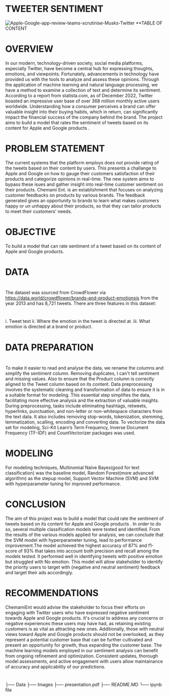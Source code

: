 
# **TWEETER SENTIMENT**

![Apple-Google-app-review-teams-scrutinise-Musks-Twitter](https://github.com/Chemami12/Tweeter-Sentiment-NLP/assets/132896105/9e66c61b-6f7c-40c1-9add-e5f911bf6586)
**TABLE OF CONTENT
 
# **OVERVIEW**
In our modern, technology-driven society, social media platforms, especially Twitter, have become a central hub for expressing thoughts, emotions, and viewpoints. Fortunately, advancements in technology have provided us with the tools to analyze and assess these opinions. Through the application of machine learning and natural language processing, we have a method to examine a collection of text and determine its sentiment. According to a report from statista.com, as of December 2022, Twitter boasted an impressive user base of over 368 million monthly active users worldwide. Understanding how a consumer perceives a brand can offer valuable insight into their buying habits, which in return, can significantly impact the financial success of the company behind the brand.            The project aims to build a model that rates the sentiment of tweets based on its content for Apple and Google products .
# **PROBLEM STATEMENT**
The current systems that the platform employs does not provide rating of the tweets based on their content by users. This presents a challange to Apple and Google on how to gauge their customers satisfaction of their products and categorize opinions in real-time. The new system aims to bypass these isues and gather insight into real-time customer sentiment on their products. Chemami Ent. is an establishment that focuses on analyzing customer feedbacks on products by various brands. The feedback generated gives an opportunity to brands to learn what makes customers happy or un unhappy about their products, so that they can tailor products to meet their customers' needs.
# **OBJECTIVE**
To build a model that can rate sentiment of a tweet based on its content of Apple and Google products.
# **DATA**
# 
The dataset was sourced from CrowdFlower via https://data.world/crowdflower/brands-and-product-emotionsis from the year 2013 and has 8,721 tweets. There are three features in this dataset:
# 
i.   Tweet text
ii.  Where the emotion in the tweet is directed at.
iii. What emotion is directed at a brand or product.
# 
# **DATA PREPARATION**
# 
To make it easier to read and analyse the data, we rename the columns and simplify the sentiment column. Removing duplicates, I can't tell sentiment and missing values. Also to ensure that the Product column is correctly aligned to the Tweet column based on its content.                                         Data preprocessing involves the systematic cleaning and transformation of data to ensure it is in a suitable format for modeling. This essential step simplifies the data, facilitating more effective analysis and the extraction of valuable insights. During preprocessing, tasks include eliminating hashtags, retweets, hyperlinks, punctuation, and non-letter or non-whitespace characters from the text data. It also includes removing stop-words, tokenization, stemming, lemmatization, scalling, encoding and converting data. To vectorize the data set for modeling, Sci-Kit Learn’s Term Frequency, Inverse Document Frequency (TF-IDF) and CountVectorizer packages was used.

# **MODELING**
For modeling techniques, Multinomial Naïve Bayes(good for text classification) was the baseline model, Random Forest(more advanced algorithm) as the stepup model, Support Vector Machine (SVM) and SVM with hyperparameter tuning for improved performance.
# **CONCLUSION** 
The aim of this project was to build a model that could rate the sentiment of tweets based on its content for Apple and Google products . In order to do so, several multiple classification models were tested and identified. From the results of the various models applied for analysis, we can conclude that the SVM model with hyperparameter tuning, lead to performance improvement.The model achieved the highest accuracy of 87%  and f1-score of 93% that takes into account both precision and recall among the models tested. It performed well in identifying tweets with positive emotion but struggled with No emotion. This model will allow stakeholder to identify the priority users to target with (negative and neutral sentiment) feedback and target their ads accordingly.

# **RECOMMENDATIONS**
ChemamiEnt would advise the stakeholder to focus their efforts on engaging with Twitter users who have expressed negative sentiment towards Apple and Google products. It's crucial to address any concerns or negative experiences these users may have had, as retaining existing customers is as vital as attracting new ones. Additionally, those with neutral views toward Apple and Google products should not be overlooked, as they represent a potential customer base that can be further cultivated and present an opportunity for growth, thus expanding the customer base.                                            The machine learning models employed in our sentiment analysis can benefit from ongoing refinement and optimization. Consistent updates, thorough model assessments, and active engagement with users allow maintainance of accuracy and applicability of our predictions.


#
├── Data
├── Images
├── presentation.pdf
├── README.MD
└── ipynb file

